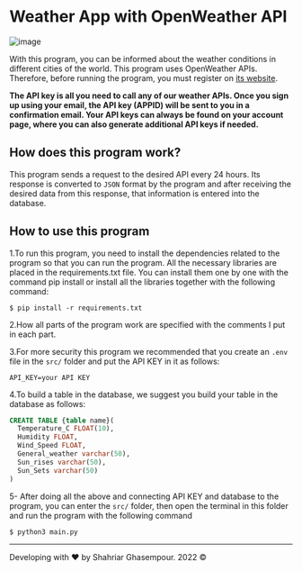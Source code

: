 # Weather App with OpenWeather API
![image](https://user-images.githubusercontent.com/75499598/174004516-8e044cee-349b-4739-9343-797221080173.png)

With this program, you can be informed about the weather conditions in different cities of the world. This program uses OpenWeather APIs. Therefore, before running the program, you must register on [its website](https://openweathermap.org).

**The API key is all you need to call any of our weather APIs. Once you sign up using your email, the API key (APPID) will be sent to you in a confirmation email. Your API keys can always be found on your account page, where you can also generate additional API keys if needed.**

## How does this program work?
This program sends a request to the desired API every 24 hours. Its response is converted to ```JSON``` format by the program and after receiving the desired data from this response, that information is entered into the database.

## How to use this program
1.To run this program, you need to install the dependencies related to the program so that you can run the program. All the necessary libraries are placed in the requirements.txt file. You can install them one by one with the command pip install or install all the libraries together with the following command:
```
$ pip install -r requirements.txt
```

2.How all parts of the program work are specified with the comments I put in each part.

3.For more security this program we recommended that you create an ```.env``` file in the ```src/``` folder and put the API KEY in it as follows:
```
API_KEY=your API KEY
```

4.To build a table in the database, we suggest you build your table in the database as follows:
```sql
CREATE TABLE {table name}(
  Temperature_C FLOAT(10),
  Humidity FLOAT,
  Wind_Speed FLOAT,
  General_weather varchar(50),
  Sun_rises varchar(50),
  Sun_Sets varchar(50)
)
```
5- After doing all the above and connecting API KEY and database to the program, you can enter the ```src/``` folder, then open the terminal in this folder and run the program with the following command
```
$ python3 main.py
```


----
Developing with ♥ by Shahriar Ghasempour. 2022 ©
